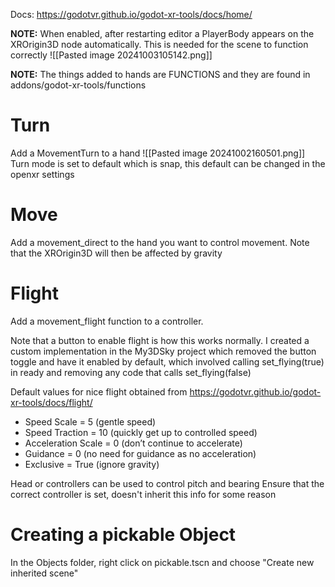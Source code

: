 Docs: https://godotvr.github.io/godot-xr-tools/docs/home/

**NOTE:** When enabled, after restarting editor a PlayerBody appears on the XROrigin3D node automatically. This is needed for the scene to function correctly
![[Pasted image 20241003105142.png]]

**NOTE:** The things added to hands are FUNCTIONS and they are found in addons/godot-xr-tools/functions
# Turn
Add a MovementTurn to a hand
![[Pasted image 20241002160501.png]]
Turn mode is set to default which is snap, this default can be changed in the openxr settings
# Move
Add a movement_direct to the hand you want to control movement.
Note that the XROrigin3D will then be affected by gravity
# Flight
Add a movement_flight function to a controller.

Note that a button to enable flight is how this works normally.
I created a custom implementation in the My3DSky project which removed the button toggle and have it enabled by default, which involved calling set_flying(true) in ready and removing any code that calls set_flying(false)

Default values for nice flight obtained from https://godotvr.github.io/godot-xr-tools/docs/flight/
- Speed Scale = 5 (gentle speed)
- Speed Traction = 10 (quickly get up to controlled speed)
- Acceleration Scale = 0 (don’t continue to accelerate)
- Guidance = 0 (no need for guidance as no acceleration)
- Exclusive = True (ignore gravity)

Head or controllers can be used to control pitch and bearing
Ensure that the correct controller is set, doesn't inherit this info for some reason
# Creating a pickable Object
In the Objects folder, right click on pickable.tscn and choose "Create new inherited scene"